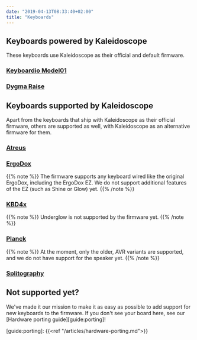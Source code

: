 ```yaml
---
date: "2019-04-13T08:33:40+02:00"
title: "Keyboards"
---
```


## Keyboards powered by Kaleidoscope

These keyboards use Kaleidoscope as their official and default firmware.

### [Keyboardio Model01][board:model01]

 [board:model01]: https://shop.keyboard.io/

### [Dygma Raise][board:raise]

 [board:raise]: https://www.dygma.com/raise/

## Keyboards supported by Kaleidoscope

Apart from the keyboards that ship with Kaleidoscope as their official firmware,
others are supported as well, with Kaleidoscope as an alternative firmware for
them.

### [Atreus][board:atreus]

 [board:atreus]: https://atreus.technomancy.us/

### [ErgoDox][board:ergodox]

 [board:ergodox]: https://ergodox-ez.com/

{{% note %}}
The firmware supports any keyboard wired like the original ErgoDox, including
the ErgoDox EZ. We do not support additional features of the EZ (such as Shine
or Glow) yet.
{{% /note %}}

### [KBD4x][board:kbd4x]

 [board:kbd4x]: https://candykeys.com/product/kbd4x-custom

{{% note %}}
Underglow is not supported by the firmware yet.
{{% /note %}}

### [Planck][board:planck]

 [board:planck]: https://olkb.com/planck

{{% note %}}
At the moment, only the older, AVR variants are supported, and we do not have
support for the speaker yet.
{{% /note %}}

### [Splitography][board:splitography]

 [board:splitography]: https://softhruf.love/collections/writers

## Not supported yet?

We've made it our mission to make it as easy as possible to add support for new
keyboards to the firmware. If you don't see your board here, see our [Hardware
porting guide][guide:porting]!

 [guide:porting]: {{<ref "/articles/hardware-porting.md">}}
